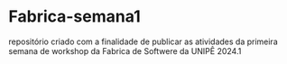 # Fabrica-semana1

repositório criado com a finalidade de publicar as atividades da primeira semana de workshop da Fabrica de Softwere da UNIPÊ 2024.1
